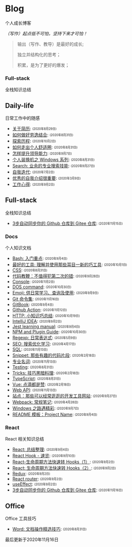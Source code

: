 
# Blog
个人成长博客

*（写作）起点低不可怕，坚持下来才可怕！*

> 输出（写作、教导）是最好的成长;
> 
> 独立并结构化的思考；
> 
> 积累，是为了更好的爆发；
> 

### Full-stack
全栈知识总结


## Daily-life
日常工作中的随感

- [关于简历](/daily-life/AboutResume.md): <sub><sup>(2020年8月29日)</sup></sub>
- [如何做好劳逸结合](/daily-life/CombineExertionAndRest.md): <sub><sup>(2020年8月31日)</sup></sub>
- [探索历程](/daily-life/Explore.md): <sub><sup>(2020年10月2日)</sup></sub>
- [如何走出个人舒适圈](/daily-life/GetOutOfYourComfortZone.md): <sub><sup>(2020年8月31日)</sup></sub>
- [怎样提升领导能力](/daily-life/HowToHaveLeadership.md): <sub><sup>(2020年9月7日)</sup></sub>
- [个人装换机之 Windows 系列](/daily-life/InstallSystem-windows.md): <sub><sup>(2020年8月31日)</sup></sub>
- [Search: 业余的专业搜索技能](/daily-life/Search.md): <sub><sup>(2020年9月27日)</sup></sub>
- [自我迭代](/daily-life/SelfReview.md): <sub><sup>(2020年7月2日)</sup></sub>
- [优秀的自我介绍很重要](/daily-life/TheImportantOfSelfIntroduction.md): <sub><sup>(2020年3月9日)</sup></sub>
- [工作心得](/daily-life/WorkExperience.md): <sub><sup>(2020年9月2日)</sup></sub>

## Full-stack
全栈知识总结

- [3步自动同步你的 Github 仓库到 Gitee 仓库](/full-stack/Share/SyncGithubToGitee.md): <sub><sup>(2020年11月15日)</sup></sub>

### Docs
个人知识文档

- [Bash: 入门重点](/full-stack/docs/Bash.md): <sub><sup>(2020年9月4日)</sup></sub>
- [最好的工具: 理解并使用那些耳目一新的巧工具](/full-stack/docs/BestTools.md): <sub><sup>(2020年10月1日)</sup></sub>
- [CSS](/full-stack/docs/CSS.md): <sub><sup>(2020年8月31日)</sup></sub>
- [代码教鞭：不值得犯第二次的错](/full-stack/docs/CodeTips.md): <sub><sup>(2020年9月28日)</sup></sub>
- [Console](/full-stack/docs/Console.md): <sub><sup>(2020年11月2日)</sup></sub>
- [DOS command](/full-stack/docs/Dos.md): <sub><sup>(2020年10月30日)</sup></sub>
- [Emoji: 供日常学习、查询及使用](/full-stack/docs/Emoji.md): <sub><sup>(2020年9月9日)</sup></sub>
- [Git 命令集](/full-stack/docs/Git.md): <sub><sup>(2020年11月16日)</sup></sub>
- [GitBook](/full-stack/docs/GitBook.md): <sub><sup>(2020年9月4日)</sup></sub>
- [Github Action](/full-stack/docs/GitHubAction.md): <sub><sup>(2020年11月12日)</sup></sub>
- [HTTP: 小知识巧总结](/full-stack/docs/HTTP.md): <sub><sup>(2020年10月19日)</sup></sub>
- [IntelliJ IDEA](/full-stack/docs/IntelliJ-IDEA.md): <sub><sup>(2020年9月2日)</sup></sub>
- [Jest learning manual](/full-stack/docs/Jest.md): <sub><sup>(2020年9月4日)</sup></sub>
- [NPM and Plugin Guide](/full-stack/docs/NPM.md): <sub><sup>(2020年10月30日)</sup></sub>
- [Regexp: 日常表达式](/full-stack/docs/Regexp.md): <sub><sup>(2020年5月9日)</sup></sub>
- [SEO: 搜索优化学习](/full-stack/docs/SEO.md): <sub><sup>(2020年4月17日)</sup></sub>
- [SQL](/full-stack/docs/SQL.md): <sub><sup>(2020年11月13日)</sup></sub>
- [Snippet: 那些有趣的代码片段](/full-stack/docs/Snippet.md): <sub><sup>(2020年2月18日)</sup></sub>
- [专业名词](/full-stack/docs/TechTerms.md): <sub><sup>(2020年11月13日)</sup></sub>
- [Testing](/full-stack/docs/Testing.md): <sub><sup>(2020年8月31日)</sup></sub>
- [Tricks: 技巧黑暗料理](/full-stack/docs/Tricks.md): <sub><sup>(2020年2月18日)</sup></sub>
- [TypeScript](/full-stack/docs/TypeScript.md): <sub><sup>(2020年8月31日)</sup></sub>
- [Vue: 点滴都是赞](/full-stack/docs/Vue.md): <sub><sup>(2020年2月18日)</sup></sub>
- [Web API](/full-stack/docs/WebAPI.md): <sub><sup>(2020年11月13日)</sup></sub>
- [站点：那些可以经常逛逛的开发工具网站](/full-stack/docs/WebSite.md): <sub><sup>(2020年9月27日)</sup></sub>
- [Webpack: 常规笔记](/full-stack/docs/Webpack.md): <sub><sup>(2020年4月28日)</sup></sub>
- [Windows 之路遇精彩](/full-stack/docs/Windows.md): <sub><sup>(2020年9月7日)</sup></sub>
- [README 模板：Project Name](/full-stack/project/ReadMeTemplatePackage.md): <sub><sup>(2020年9月4日)</sup></sub>

### React
React 相关知识总结

- [React: 总结整理](/full-stack/react/React.md): <sub><sup>(2020年9月4日)</sup></sub>
- [React Hook - 速览](/full-stack/react/ReactHook.md): <sub><sup>(2020年9月10日)</sup></sub>
- [React-生命周期方法快速转 Hooks（1）](/full-stack/react/ReactLifeCycleToHooks1.md): <sub><sup>(2020年9月2日)</sup></sub>
- [React: 生命周期方法快速转 Hooks（2）](/full-stack/react/ReactLifeCycleToHooks2.md): <sub><sup>(2020年9月2日)</sup></sub>
- [Redux](/full-stack/react/Redux.md): <sub><sup>(2020年9月2日)</sup></sub>
- [React router](/full-stack/react/Router.md): <sub><sup>(2020年9月2日)</sup></sub>
- [useEffect](/full-stack/react/useEffect.md): <sub><sup>(2020年9月2日)</sup></sub>
- [3步自动同步你的 Github 仓库到 Gitee 仓库](/full-stack/share/SyncGithubToGitee.md): <sub><sup>(2020年11月16日)</sup></sub>

## Office
Office 工具技巧

- [Word: 文档操作精选技巧](/office/Word.md): <sub><sup>(2020年8月31日)</sup></sub>

最后更新于2020年11月16日
